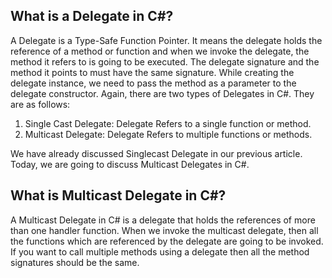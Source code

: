 ## What is a Delegate in C#?
A Delegate is a Type-Safe Function Pointer. It means the delegate holds the
reference of a method or function and when we invoke the delegate, the method
it refers to is going to be executed. The delegate signature and the method it
points to must have the same signature. While creating the delegate instance,
we need to pass the method as a parameter to the delegate constructor.  Again, 
there are two types of Delegates in C#. They are as follows:

1. Single Cast Delegate: Delegate Refers to a single function or method.
2. Multicast Delegate: Delegate Refers to multiple functions or methods.

We have already discussed Singlecast Delegate in our previous article.
Today, we are going to discuss Multicast Delegates in C#.

## What is Multicast Delegate in C#?
A Multicast Delegate in C# is a delegate that holds the references of more than
one handler function. When we invoke the multicast delegate, then all the functions
which are referenced by the delegate are going to be invoked.
If you want to call multiple methods using a delegate then all the method
signatures should be the same. 